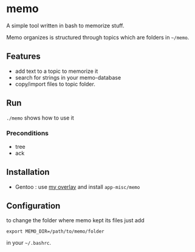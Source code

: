 # memo

A simple tool written in bash to memorize stuff.

Memo organizes is structured through topics which are folders in `~/memo`.

## Features

* add text to a topic to memorize it
* search for strings in your memo-database
* copy/import files to topic folder.

## Run

`./memo` shows how to use it

### Preconditions

* tree
* ack

## Installation

* Gentoo : use [my overlay](https://github.com/mrVanDalo/overlay) and install `app-misc/memo`

## Configuration

to change the folder where memo kept its files just add

    export MEMO_DIR=/path/to/memo/folder

in your `~/.bashrc`.
